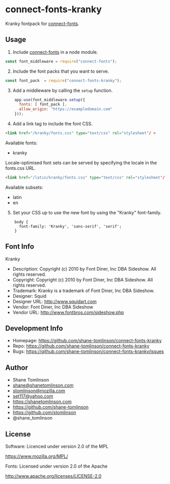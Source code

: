 # connect-fonts-kranky

Kranky fontpack for [connect-fonts](https://github.com/shane-tomlinson/connect-fonts).

## Usage

1. Include [connect-fonts](https://github.com/shane-tomlinson/connect-fonts) in a node module.
```js
const font_middleware = require("connect-fonts");
```

2. Include the font packs that you want to serve.
```js
const font_pack  = require("connect-fonts-kranky");
```

3. Add a middleware by calling the `setup` function.
```js
    app.use(font_middleware.setup({
      fonts: [ font_pack ],
      allow_origin: "https://exampledomain.com"
    }));
```

4. Add a link tag to include the font CSS.
```html
<link href="/kranky/fonts.css" type="text/css" rel="stylesheet"/ >
```


Available fonts:
* kranky

Locale-optimised font sets can be served by specifying the locale in the fonts.css URL.
```html
<link href="/latin/kranky/fonts.css" type="text/css" rel="stylesheet"/ >
```

Available subsets:
* latin
* en

5. Set your CSS up to use the new font by using the "Kranky" font-family.
```
    body {
      font-family: 'Kranky', 'sans-serif', 'serif';
    }
```

## Font Info
Kranky

* Description: Copyright (c) 2010 by Font Diner, Inc DBA Sideshow. All rights reserved.
* Copyright: Copyright (c) 2010 by Font Diner, Inc DBA Sideshow. All rights reserved.
* Trademark: Kranky is a trademark of Font Diner, Inc DBA Sideshow.
* Designer: Squid
* Designer URL: http://www.squidart.com 
* Vendor: Font Diner, Inc DBA Sideshow
* Vendor URL: http://www.fontbros.com/sideshow.php

## Development Info
* Homepage: https://github.com/shane-tomlinson/connect-fonts-kranky
* Repo: https://github.com/shane-tomlinson/connect-fonts-kranky
* Bugs: https://github.com/shane-tomlinson/connect-fonts-kranky/issues

## Author
* Shane Tomlinson
* shane@shanetomlinson.com
* stomlinson@mozilla.com
* set117@yahoo.com
* https://shanetomlinson.com
* https://github.com/shane-tomlinson
* https://github.com/stomlinson
* @shane_tomlinson


## License

Software: Licenced under version 2.0 of the MPL

  https://www.mozilla.org/MPL/

Fonts: Licensed under version 2.0 of the Apache

  http://www.apache.org/licenses/LICENSE-2.0

